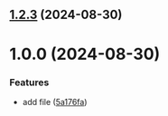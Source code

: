 ## [1.2.3](https://github.com/zashikhalievaa/git-extended/compare/1.0.0...1.2.3) (2024-08-30)



# 1.0.0 (2024-08-30)


### Features

* add file ([5a176fa](https://github.com/zashikhalievaa/git-extended/commit/5a176fa8d50f24e2eb5a5e5f6981aee48fe31755))





